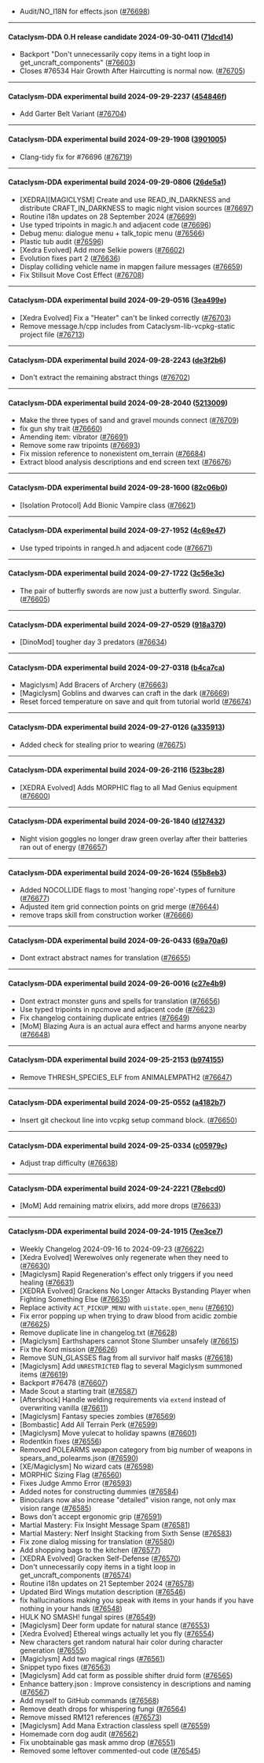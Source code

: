 * Audit/NO_I18N for effects.json ([#76698](https://github.com/CleverRaven/Cataclysm-DDA/pull/76698))

---

#### Cataclysm-DDA 0.H release candidate 2024-09-30-0411 ([71dcd14](https://github.com/CleverRaven/Cataclysm-DDA/releases/tag/cdda-0.H-2024-09-30-0411))

* Backport "Don't unnecessarily copy items in a tight loop in get_uncraft_components" ([#76603](https://github.com/CleverRaven/Cataclysm-DDA/pull/76603))
* Closes #76534 Hair Growth After Haircutting is normal now. ([#76705](https://github.com/CleverRaven/Cataclysm-DDA/pull/76705))

---

#### Cataclysm-DDA experimental build 2024-09-29-2237 ([454846f](https://github.com/CleverRaven/Cataclysm-DDA/releases/tag/cdda-experimental-2024-09-29-2237))

* Add Garter Belt Variant ([#76704](https://github.com/CleverRaven/Cataclysm-DDA/pull/76704))

---

#### Cataclysm-DDA experimental build 2024-09-29-1908 ([3901005](https://github.com/CleverRaven/Cataclysm-DDA/releases/tag/cdda-experimental-2024-09-29-1908))

* Clang-tidy fix for #76696 ([#76719](https://github.com/CleverRaven/Cataclysm-DDA/pull/76719))

---

#### Cataclysm-DDA experimental build 2024-09-29-0806 ([26de5a1](https://github.com/CleverRaven/Cataclysm-DDA/releases/tag/cdda-experimental-2024-09-29-0806))

* [XEDRA][MAGICLYSM] Create and use READ_IN_DARKNESS and distribute CRAFT_IN_DARKNESS to magic night vision sources ([#76697](https://github.com/CleverRaven/Cataclysm-DDA/pull/76697))
* Routine i18n updates on 28 September 2024 ([#76699](https://github.com/CleverRaven/Cataclysm-DDA/pull/76699))
* Use typed tripoints in magic.h and adjacent code ([#76696](https://github.com/CleverRaven/Cataclysm-DDA/pull/76696))
* Debug menu: dialogue menu + talk_topic menu ([#76566](https://github.com/CleverRaven/Cataclysm-DDA/pull/76566))
* Plastic tub audit ([#76596](https://github.com/CleverRaven/Cataclysm-DDA/pull/76596))
* [Xedra Evolved] Add more Selkie powers ([#76602](https://github.com/CleverRaven/Cataclysm-DDA/pull/76602))
* Evolution fixes part 2 ([#76636](https://github.com/CleverRaven/Cataclysm-DDA/pull/76636))
* Display colliding vehicle name in mapgen failure messages ([#76659](https://github.com/CleverRaven/Cataclysm-DDA/pull/76659))
* Fix Stillsuit Move Cost Effect ([#76708](https://github.com/CleverRaven/Cataclysm-DDA/pull/76708))

---

#### Cataclysm-DDA experimental build 2024-09-29-0516 ([3ea499e](https://github.com/CleverRaven/Cataclysm-DDA/releases/tag/cdda-experimental-2024-09-29-0516))

* [Xedra Evolved] Fix a "Heater" can't be linked correctly ([#76703](https://github.com/CleverRaven/Cataclysm-DDA/pull/76703))
* Remove message.h/cpp includes from Cataclysm-lib-vcpkg-static project file ([#76713](https://github.com/CleverRaven/Cataclysm-DDA/pull/76713))

---

#### Cataclysm-DDA experimental build 2024-09-28-2243 ([de3f2b6](https://github.com/CleverRaven/Cataclysm-DDA/releases/tag/cdda-experimental-2024-09-28-2243))

* Don't extract the remaining abstract things ([#76702](https://github.com/CleverRaven/Cataclysm-DDA/pull/76702))

---

#### Cataclysm-DDA experimental build 2024-09-28-2040 ([5213009](https://github.com/CleverRaven/Cataclysm-DDA/releases/tag/cdda-experimental-2024-09-28-2040))

* Make the three types of sand and gravel mounds connect ([#76709](https://github.com/CleverRaven/Cataclysm-DDA/pull/76709))
* fix gun shy trait ([#76660](https://github.com/CleverRaven/Cataclysm-DDA/pull/76660))
* Amending item: vibrator ([#76691](https://github.com/CleverRaven/Cataclysm-DDA/pull/76691))
* Remove some raw tripoints ([#76693](https://github.com/CleverRaven/Cataclysm-DDA/pull/76693))
* Fix mission reference to nonexistent om_terrain ([#76684](https://github.com/CleverRaven/Cataclysm-DDA/pull/76684))
* Extract blood analysis descriptions and end screen text ([#76676](https://github.com/CleverRaven/Cataclysm-DDA/pull/76676))

---

#### Cataclysm-DDA experimental build 2024-09-28-1600 ([82c06b0](https://github.com/CleverRaven/Cataclysm-DDA/releases/tag/cdda-experimental-2024-09-28-1600))

* [Isolation Protocol] Add Bionic Vampire class ([#76621](https://github.com/CleverRaven/Cataclysm-DDA/pull/76621))

---

#### Cataclysm-DDA experimental build 2024-09-27-1952 ([4c69e47](https://github.com/CleverRaven/Cataclysm-DDA/releases/tag/cdda-experimental-2024-09-27-1952))

* Use typed tripoints in ranged.h and adjacent code ([#76671](https://github.com/CleverRaven/Cataclysm-DDA/pull/76671))

---

#### Cataclysm-DDA experimental build 2024-09-27-1722 ([3c56e3c](https://github.com/CleverRaven/Cataclysm-DDA/releases/tag/cdda-experimental-2024-09-27-1722))

* The pair of butterfly swords are now just a butterfly sword. Singular. ([#76605](https://github.com/CleverRaven/Cataclysm-DDA/pull/76605))

---

#### Cataclysm-DDA experimental build 2024-09-27-0529 ([918a370](https://github.com/CleverRaven/Cataclysm-DDA/releases/tag/cdda-experimental-2024-09-27-0529))

* [DinoMod] tougher day 3 predators ([#76634](https://github.com/CleverRaven/Cataclysm-DDA/pull/76634))

---

#### Cataclysm-DDA experimental build 2024-09-27-0318 ([b4ca7ca](https://github.com/CleverRaven/Cataclysm-DDA/releases/tag/cdda-experimental-2024-09-27-0318))

* Magiclysm] Add Bracers of Archery ([#76663](https://github.com/CleverRaven/Cataclysm-DDA/pull/76663))
* [Magiclysm] Goblins and dwarves can craft in the dark ([#76669](https://github.com/CleverRaven/Cataclysm-DDA/pull/76669))
* Reset forced temperature on save and quit from tutorial world ([#76674](https://github.com/CleverRaven/Cataclysm-DDA/pull/76674))

---

#### Cataclysm-DDA experimental build 2024-09-27-0126 ([a335913](https://github.com/CleverRaven/Cataclysm-DDA/releases/tag/cdda-experimental-2024-09-27-0126))

* Added check for stealing prior to wearing ([#76675](https://github.com/CleverRaven/Cataclysm-DDA/pull/76675))

---

#### Cataclysm-DDA experimental build 2024-09-26-2116 ([523bc28](https://github.com/CleverRaven/Cataclysm-DDA/releases/tag/cdda-experimental-2024-09-26-2116))

* [XEDRA Evolved] Adds MORPHIC flag to all Mad Genius equipment ([#76600](https://github.com/CleverRaven/Cataclysm-DDA/pull/76600))

---

#### Cataclysm-DDA experimental build 2024-09-26-1840 ([d127432](https://github.com/CleverRaven/Cataclysm-DDA/releases/tag/cdda-experimental-2024-09-26-1840))

* Night vision goggles no longer draw green overlay after their batteries ran out of energy ([#76657](https://github.com/CleverRaven/Cataclysm-DDA/pull/76657))

---

#### Cataclysm-DDA experimental build 2024-09-26-1624 ([55b8eb3](https://github.com/CleverRaven/Cataclysm-DDA/releases/tag/cdda-experimental-2024-09-26-1624))

* Added NOCOLLIDE flags to most 'hanging rope'-types of furniture ([#76677](https://github.com/CleverRaven/Cataclysm-DDA/pull/76677))
* Adjusted item grid connection points on grid merge ([#76644](https://github.com/CleverRaven/Cataclysm-DDA/pull/76644))
* remove traps skill from construction worker ([#76666](https://github.com/CleverRaven/Cataclysm-DDA/pull/76666))

---

#### Cataclysm-DDA experimental build 2024-09-26-0433 ([69a70a6](https://github.com/CleverRaven/Cataclysm-DDA/releases/tag/cdda-experimental-2024-09-26-0433))

* Dont extract abstract names for translation ([#76655](https://github.com/CleverRaven/Cataclysm-DDA/pull/76655))

---

#### Cataclysm-DDA experimental build 2024-09-26-0016 ([c27e4b9](https://github.com/CleverRaven/Cataclysm-DDA/releases/tag/cdda-experimental-2024-09-26-0016))

* Dont extract monster guns and spells for translation ([#76656](https://github.com/CleverRaven/Cataclysm-DDA/pull/76656))
* Use typed tripoints in npcmove and adjacent code ([#76623](https://github.com/CleverRaven/Cataclysm-DDA/pull/76623))
* Fix changelog containing duplicate entries ([#76649](https://github.com/CleverRaven/Cataclysm-DDA/pull/76649))
* [MoM] Blazing Aura is an actual aura effect and harms anyone nearby ([#76648](https://github.com/CleverRaven/Cataclysm-DDA/pull/76648))

---

#### Cataclysm-DDA experimental build 2024-09-25-2153 ([b974155](https://github.com/CleverRaven/Cataclysm-DDA/releases/tag/cdda-experimental-2024-09-25-2153))

* Remove THRESH_SPECIES_ELF from ANIMALEMPATH2 ([#76647](https://github.com/CleverRaven/Cataclysm-DDA/pull/76647))

---

#### Cataclysm-DDA experimental build 2024-09-25-0552 ([a4182b7](https://github.com/CleverRaven/Cataclysm-DDA/releases/tag/cdda-experimental-2024-09-25-0552))

* Insert git checkout line into vcpkg setup command block. ([#76650](https://github.com/CleverRaven/Cataclysm-DDA/pull/76650))

---

#### Cataclysm-DDA experimental build 2024-09-25-0334 ([c05979c](https://github.com/CleverRaven/Cataclysm-DDA/releases/tag/cdda-experimental-2024-09-25-0334))

* Adjust trap difficulty ([#76638](https://github.com/CleverRaven/Cataclysm-DDA/pull/76638))

---

#### Cataclysm-DDA experimental build 2024-09-24-2221 ([78ebcd0](https://github.com/CleverRaven/Cataclysm-DDA/releases/tag/cdda-experimental-2024-09-24-2221))

* [MoM] Add remaining matrix elixirs, add more drops ([#76633](https://github.com/CleverRaven/Cataclysm-DDA/pull/76633))

---

#### Cataclysm-DDA experimental build 2024-09-24-1915 ([7ee3ce7](https://github.com/CleverRaven/Cataclysm-DDA/releases/tag/cdda-experimental-2024-09-24-1915))

* Weekly Changelog 2024-09-16 to 2024-09-23 ([#76622](https://github.com/CleverRaven/Cataclysm-DDA/pull/76622))
* [Xedra Evolved] Werewolves only regenerate when they need to ([#76630](https://github.com/CleverRaven/Cataclysm-DDA/pull/76630))
* [Magiclysm] Rapid Regeneration's effect only triggers if you need healing ([#76631](https://github.com/CleverRaven/Cataclysm-DDA/pull/76631))
* [XEDRA Evolved] Grackens No Longer Attacks Bystanding Player when Fighting Something Else ([#76635](https://github.com/CleverRaven/Cataclysm-DDA/pull/76635))
* Replace activity `ACT_PICKUP_MENU` with `uistate.open_menu` ([#76610](https://github.com/CleverRaven/Cataclysm-DDA/pull/76610))
* Fix error popping up when trying to draw blood from acidic zombie ([#76625](https://github.com/CleverRaven/Cataclysm-DDA/pull/76625))
* Remove duplicate line in changelog.txt ([#76628](https://github.com/CleverRaven/Cataclysm-DDA/pull/76628))
* [Magiclysm] Earthshapers cannot Stone Slumber unsafely ([#76615](https://github.com/CleverRaven/Cataclysm-DDA/pull/76615))
* Fix the Kord mission ([#76626](https://github.com/CleverRaven/Cataclysm-DDA/pull/76626))
* Remove SUN_GLASSES flag from all survivor half masks  ([#76618](https://github.com/CleverRaven/Cataclysm-DDA/pull/76618))
* [Magiclysm] Add `UNRESTRICTED` flag to several Magiclysm summoned items ([#76619](https://github.com/CleverRaven/Cataclysm-DDA/pull/76619))
* Backport #76478 ([#76607](https://github.com/CleverRaven/Cataclysm-DDA/pull/76607))
* Made Scout a starting trait ([#76587](https://github.com/CleverRaven/Cataclysm-DDA/pull/76587))
* [Aftershock] Handle welding requirements via ``extend`` instead of overwriting vanilla ([#76611](https://github.com/CleverRaven/Cataclysm-DDA/pull/76611))
* [Magiclysm] Fantasy species zombies ([#76569](https://github.com/CleverRaven/Cataclysm-DDA/pull/76569))
* [Bombastic] Add All Terrain Perk ([#76599](https://github.com/CleverRaven/Cataclysm-DDA/pull/76599))
* [Magiclysm] Move yulecat to holiday spawns ([#76601](https://github.com/CleverRaven/Cataclysm-DDA/pull/76601))
* Rodentkin fixes ([#76556](https://github.com/CleverRaven/Cataclysm-DDA/pull/76556))
* Removed POLEARMS weapon category from big number of weapons in spears_and_polearms.json ([#76590](https://github.com/CleverRaven/Cataclysm-DDA/pull/76590))
* [XE/Magiclysm] No wizard cats ([#76598](https://github.com/CleverRaven/Cataclysm-DDA/pull/76598))
* MORPHIC Sizing Flag ([#76560](https://github.com/CleverRaven/Cataclysm-DDA/pull/76560))
* Fixes Judge Ammo Error ([#76593](https://github.com/CleverRaven/Cataclysm-DDA/pull/76593))
* Added notes for constructing dummies ([#76584](https://github.com/CleverRaven/Cataclysm-DDA/pull/76584))
* Binoculars now also increase "detailed" vision range, not only max vision range ([#76585](https://github.com/CleverRaven/Cataclysm-DDA/pull/76585))
* Bows don't accept ergonomic grip ([#76591](https://github.com/CleverRaven/Cataclysm-DDA/pull/76591))
* Martial Mastery: Fix Insight Message Spam ([#76581](https://github.com/CleverRaven/Cataclysm-DDA/pull/76581))
* Martial Mastery: Nerf Insight Stacking from Sixth Sense ([#76583](https://github.com/CleverRaven/Cataclysm-DDA/pull/76583))
* Fix zone dialog missing for translation ([#76580](https://github.com/CleverRaven/Cataclysm-DDA/pull/76580))
* Add shopping bags to the kitchen ([#76577](https://github.com/CleverRaven/Cataclysm-DDA/pull/76577))
* [XEDRA Evolved] Gracken Self-Defense ([#76570](https://github.com/CleverRaven/Cataclysm-DDA/pull/76570))
* Don't unnecessarily copy items in a tight loop in get_uncraft_components ([#76574](https://github.com/CleverRaven/Cataclysm-DDA/pull/76574))
* Routine i18n updates on 21 September 2024 ([#76578](https://github.com/CleverRaven/Cataclysm-DDA/pull/76578))
* Updated Bird Wings mutation description ([#76546](https://github.com/CleverRaven/Cataclysm-DDA/pull/76546))
* fix hallucinations making you speak with items in your hands if you have nothing in your hands ([#76548](https://github.com/CleverRaven/Cataclysm-DDA/pull/76548))
* HULK NO SMASH! fungal spires ([#76549](https://github.com/CleverRaven/Cataclysm-DDA/pull/76549))
* [Magiclysm] Deer form update for natural stance ([#76553](https://github.com/CleverRaven/Cataclysm-DDA/pull/76553))
* [Xedra Evolved] Ethereal wings actually let you fly ([#76554](https://github.com/CleverRaven/Cataclysm-DDA/pull/76554))
* New characters get random natural hair color during character generation ([#76555](https://github.com/CleverRaven/Cataclysm-DDA/pull/76555))
* [Magiclysm] Add two magical rings ([#76561](https://github.com/CleverRaven/Cataclysm-DDA/pull/76561))
* Snippet typo fixes ([#76563](https://github.com/CleverRaven/Cataclysm-DDA/pull/76563))
* [Magiclysm] Add cat form as possible shifter druid form ([#76565](https://github.com/CleverRaven/Cataclysm-DDA/pull/76565))
* Enhance battery.json : Improve consistency in descriptions and naming ([#76567](https://github.com/CleverRaven/Cataclysm-DDA/pull/76567))
* Add myself to GitHub commands ([#76568](https://github.com/CleverRaven/Cataclysm-DDA/pull/76568))
* Remove death drops for whispering fungi ([#76564](https://github.com/CleverRaven/Cataclysm-DDA/pull/76564))
* Remove missed RM121 references ([#76573](https://github.com/CleverRaven/Cataclysm-DDA/pull/76573))
* [Magiclysm] Add Mana Extraction classless spell ([#76559](https://github.com/CleverRaven/Cataclysm-DDA/pull/76559))
* Homemade corn dog audit ([#76562](https://github.com/CleverRaven/Cataclysm-DDA/pull/76562))
* Fix unobtainable gas mask ammo drop ([#76551](https://github.com/CleverRaven/Cataclysm-DDA/pull/76551))
* Removed some leftover commented-out code ([#76545](https://github.com/CleverRaven/Cataclysm-DDA/pull/76545))
